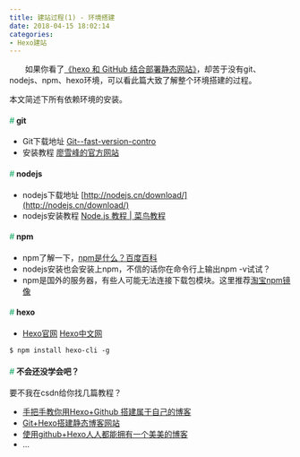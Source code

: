 ```yaml
---
title: 建站过程(1) - 环境搭建
date: 2018-04-15 18:02:14
categories: 
- Hexo建站
---
```


　　如果你看了[《hexo 和 GitHub 结合部署静态网站》](http://127.0.0.1:4000/2018/04/15/%E5%BB%BA%E7%AB%99%E8%BF%87%E7%A8%8B-2-hexo-%E5%92%8C-GitHub-%E7%BB%93%E5%90%88%E9%83%A8%E7%BD%B2%E9%9D%99%E6%80%81%E7%BD%91%E7%AB%99/)，却苦于没有git、nodejs、npm、hexo环境，可以看此篇大致了解整个环境搭建的过程。

<!--more-->

<div class="tip">
本文简述下所有依赖环境的安装。
</div>

#### <font color="#42B983">#</font> git

- Git下载地址 [Git--fast-version-contro](https://git-scm.com/downloads)
- 安装教程 [廖雪峰的官方网站](https://www.liaoxuefeng.com/wiki/0013739516305929606dd18361248578c67b8067c8c017b000/00137396287703354d8c6c01c904c7d9ff056ae23da865a000)

#### <font color="#42B983">#</font> nodejs

- nodejs下载地址 [http://nodejs.cn/download/](http://nodejs.cn/download/)
- nodejs安装教程 [Node.js 教程 | 菜鸟教程](http://www.runoob.com/nodejs/nodejs-install-setup.html)

#### <font color="#42B983">#</font> npm

- npm了解一下，[npm是什么？百度百科](https://baike.baidu.com/item/NPM/5515374?fr=aladdin)
- nodejs安装也会安装上npm，不信的话你在命令行上输出npm -v试试？
- npm是国外的服务器，有些人可能无法连接下载包模块。这里推荐[淘宝npm镜像](http://npm.taobao.org/)

#### <font color="#42B983">#</font> hexo

- [Hexo官网](https://hexo.io/) [Hexo中文网](https://hexo.io/zh-cn/)

```
$ npm install hexo-cli -g
```

#### <font color="#42B983">#</font> 不会还没学会吧？

要不我在csdn给你找几篇教程？

- [手把手教你用Hexo+Github 搭建属于自己的博客](https://blog.csdn.net/gdutxiaoxu/article/details/53576018)
- [Git+Hexo搭建静态博客网站](https://blog.csdn.net/u011771755/article/details/48027307)
- [使用github+Hexo人人都能拥有一个美美的博客](https://blog.csdn.net/working_harder/article/details/52437783)
- ...